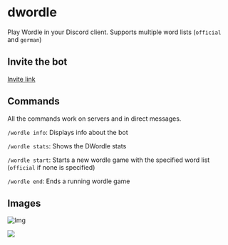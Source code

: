 # dwordle

Play Wordle in your Discord client. Supports multiple word lists (`official` and `german`)

## Invite the bot

[Invite link](https://discord.com/api/oauth2/authorize?client_id=942842144803155968&permissions=75776&scope=bot%20applications.commands)

## Commands

All the commands work on servers and in direct messages.

`/wordle info`: Displays info about the bot

`/wordle stats`: Shows the DWordle stats

`/wordle start`: Starts a new wordle game with the specified word list (`official` if none is specified)

`/wordle end`: Ends a running wordle game

## Images

![Img](https://i.imgur.com/tgwU7pN.png)

<!-- Hit counter -->
<img src="https://track.cerus.dev/track/dwordle">